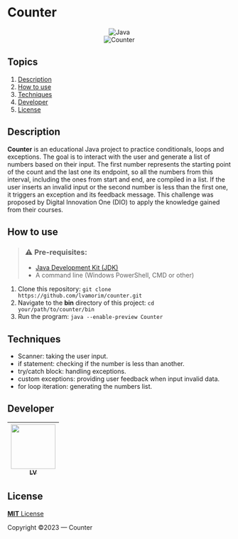 # Counter
<div align="center">
  <img src="https://img.shields.io/badge/java-%23ED8B00.svg?style=for-the-badge&logo=openjdk&logoColor=white" alt="Java">
  <br>
  <img src="https://github.com/lvamorim/counter/assets/118397791/78b5221e-0644-4cd3-8b37-ef97a20ca799" alt="Counter">
</div>

## Topics
1. [Description](#description)
2. [How to use](#how-to-use)
3. [Techniques](#techniques)
4. [Developer](#developer)
5. [License](#license)

## Description
**Counter** is an educational Java project to practice conditionals, loops and exceptions. The goal is to interact with the user and generate a list of numbers based on their input. The first number represents the starting point of the count and the last one its endpoint, so all the numbers from this interval, including the ones from start and end, are compiled in a list. If the user inserts an invalid input or the second number is less than the first one, it triggers an exception and its feedback message. This challenge was proposed by Digital Innovation One (DIO) to apply the knowledge gained from their courses.

## How to use
> ### ⚠ Pre-requisites:
> - [Java Development Kit (JDK)](https://www.oracle.com/java/technologies/downloads/)
> - A command line (Windows PowerShell, CMD or other)

1. Clone this repository: `git clone https://github.com/lvamorim/counter.git`
2. Navigate to the **bin** directory of this project: `cd your/path/to/counter/bin`
3. Run the program: `java --enable-preview Counter`

## Techniques
- Scanner: taking the user input.
- if statement: checking if the number is less than another.
- try/catch block: handling exceptions.
- custom exceptions: providing user feedback when input invalid data.
- for loop iteration: generating the numbers list.

## Developer
| [<img src="https://github.com/lvamorim.png" width=100><br><sub>LV</sub>](https://github.com/lvamorim) |
| :---: |

## License
[**MIT** License](https://github.com/lvamorim/uverse-blog/blob/main/LICENSE)

Copyright ©2023 — Counter
